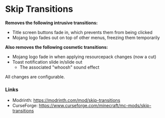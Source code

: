 # Skip Transitions

**Removes the following intrusive transitions:**
- Title screen buttons fade in, which prevents them from being clicked
- Mojang logo fades out on top of other menus, freezing them temporarily

**Also removes the following cosmetic transitions:**
- Mojang logo fade in when applying resourcepack changes (now a cut)
- Toast notification slide in/slide out
  - The associated "whoosh" sound effect

All changes are configurable.

### Links

- Modrinth: https://modrinth.com/mod/skip-transitions
- CurseForge: https://www.curseforge.com/minecraft/mc-mods/skip-transitions
